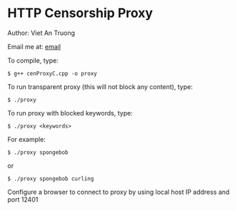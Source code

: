 # HTTP Censorship Proxy

Author: Viet An Truong

Email me at:
<a href="mailto:vietan124@gmail.com">email</a>

To compile, type:
```
$ g++ cenProxyC.cpp -o proxy
```

To run transparent proxy (this will not block any content), type:
```
$ ./proxy
```

To run proxy with blocked keywords, type:
```
$ ./proxy <keywords>
```

For example:
```
$ ./proxy spongebob
```
or
```
$ ./proxy spongebob curling
```

Configure a browser to connect to proxy by using local host IP address and port 12401